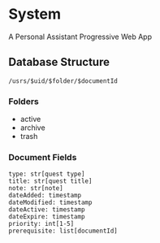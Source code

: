 # System

A Personal Assistant Progressive Web App

## Database Structure

```
/usrs/$uid/$folder/$documentId
```

### Folders

-   active
-   archive
-   trash

### Document Fields

```
type: str[quest type]
title: str[quest title]
note: str[note]
dateAdded: timestamp
dateModified: timestamp
dateActive: timestamp
dateExpire: timestamp
priority: int[1-5]
prerequisite: list[documentId]
```
